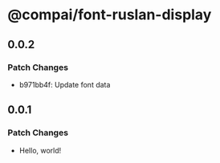 # @compai/font-ruslan-display

## 0.0.2

### Patch Changes

- b971bb4f: Update font data

## 0.0.1

### Patch Changes

- Hello, world!
